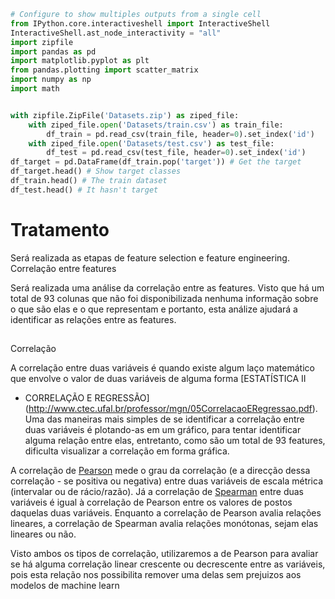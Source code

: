 ```python
# Configure to show multiples outputs from a single cell
from IPython.core.interactiveshell import InteractiveShell
InteractiveShell.ast_node_interactivity = "all"
import zipfile
import pandas as pd
import matplotlib.pyplot as plt
from pandas.plotting import scatter_matrix
import numpy as np
import math
```

```python

with zipfile.ZipFile('Datasets.zip') as ziped_file:
    with ziped_file.open('Datasets/train.csv') as train_file:
        df_train = pd.read_csv(train_file, header=0).set_index('id')
    with ziped_file.open('Datasets/test.csv') as test_file:
        df_test = pd.read_csv(test_file, header=0).set_index('id')
df_target = pd.DataFrame(df_train.pop('target')) # Get the target
df_target.head() # Show target classes
df_train.head() # The train dataset
df_test.head() # It hasn't target

```

# Tratamento

Será realizada as etapas de feature selection e feature
engineering.
Correlação entre features

Será realizada uma análise da correlação
entre as features. Visto que há um total de 93 colunas que não foi
disponibilizada nenhuma informação sobre o que são elas e o que representam e
portanto, esta análize ajudará a identificar as relações entre as features.

##
Correlação

A correlação entre duas variáveis é quando existe algum laço
matemático que envolve o valor de duas variáveis de alguma forma [ESTATÍSTICA II
- CORRELAÇÃO E
REGRESSÃO](http://www.ctec.ufal.br/professor/mgn/05CorrelacaoERegressao.pdf).
Uma das maneiras mais simples de se identificar a correlação entre duas
variáveis é plotando-as em um gráfico, para tentar identificar alguma relação
entre elas, entretanto, como são um total de 93 features, dificulta visualizar a
correlação em forma gráfica.

A correlação de
[Pearson](https://pt.wikipedia.org/wiki/Coeficiente_de_correla%C3%A7%C3%A3o_de%0A_Pearson)
mede o grau da correlação (e a direcção dessa correlação - se positiva ou
negativa) entre duas variáveis de escala métrica (intervalar ou de rácio/razão).
Já a correlação de
[Spearman](https://pt.wikipedia.org/wiki/Coeficiente_de_correla%C3%A7%C3%A3o_de_postos_de_Spearman)
entre duas variáveis é igual à correlação de Pearson entre os valores de postos
daquelas duas variáveis. Enquanto a correlação de Pearson avalia relações
lineares, a correlação de Spearman avalia relações monótonas, sejam elas
lineares ou não.

Visto ambos os tipos de correlação, utilizaremos a de Pearson
para avaliar se há alguma correlação linear crescente ou decrescente entre as
variáveis, pois esta relação nos possibilita remover uma delas sem prejuizos aos
modelos de machine learn

